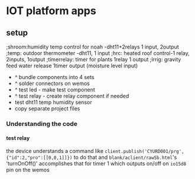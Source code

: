 # IOT platform apps
## setup
;shroom:humidity temp control for noah -dht11+2relays 1 input, 2output
;temp: outdoor thermometer -dht11, 1 input
;hrc: heated roof control-1 relay, 2inputs, 1output
;timerrelay: timer for plants 1relay 1 output
;irrig: gravity feed water release 1timer output (moisture level input)

* ^ bundle components into 4 sets
* ^ solder connectors on wemos
* ^ test led - make test component
* ^ test relay - create relay component if needed
* test dht11 temp humidity sensor
* copy separate project files

### Understanding the code 
#### test relay
the device understands a command like 
`client.publish('CYURD001/prg', {"id":2,"pro":[[0,0,1]]})` 
to do that and `blank/aclient/rawSb.html`'s 'turnOnOff()' accomplishes that for timer 1 which outputs on/off on `io15d8` pin on the wemos

